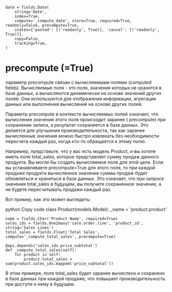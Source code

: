     date = fields.Date(
        string='Date',
        index=True,
        compute='_compute_date', store=True, required=True, readonly=False, precompute=True,
        states={'posted': [('readonly', True)], 'cancel': [('readonly', True)]},
        copy=False,
        tracking=True,
    )


precompute  (=True)
========================================

параметр precompute связан с вычисляемыми полями (computed fields). Вычисляемые поля - это поля, значения которых не
хранятся в базе данных, а вычисляются динамически на основе значений других полей. Они используются для отображения
информации, агрегации данных или выполнения вычислений на основе других полей.

Параметр precompute в контексте вычисляемых полей означает, что вычисление значения этого поля происходит заранее (
precompute) при сохранении записи, а результат сохраняется в базе данных. Это делается для улучшения производительности,
так как заранее вычисленные значения можно быстро извлекать без необходимости пересчета каждый раз, когда кто-то
обращается к этому полю.

Например, представьте, что у вас есть модель Product, и вы хотите иметь поле total_sales, которое представляет сумму
продаж данного продукта. Вы могли бы создать вычисляемое поле для этой цели. Если вы устанавливаете precompute=True для
этого поля, то при каждой продаже продукта вычисленное значение суммы продаж будет обновляться и храниться в базе
данных. Это означает, что при запросе значения total_sales в будущем, вы получите сохраненное значение, а не будете
пересчитывать продажи каждый раз.

Вот пример, как это может выглядеть:

python
Copy code
class Product(models.Model):
_name = 'product.product'

    name = fields.Char('Product Name', required=True)
    sales_ids = fields.One2many('sale.order.line', 'product_id', string='Sales Lines')
    total_sales = fields.Float('Total Sales', compute='_compute_total_sales', precompute=True)

    @api.depends('sales_ids.price_subtotal')
    def _compute_total_sales(self):
        for product in self:
            product.total_sales = sum(product.sales_ids.mapped('price_subtotal'))

В этом примере, поле total_sales будет заранее вычислено и сохранено в базе данных при каждой продаже, что повышает
производительность при доступе к нему в будущем.